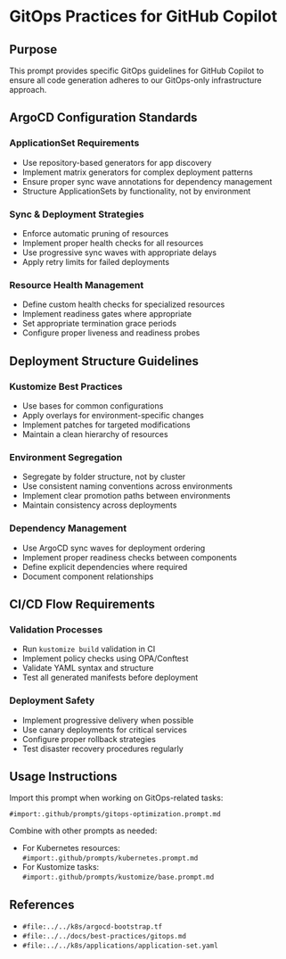 # GitOps Practices for GitHub Copilot

## Purpose
This prompt provides specific GitOps guidelines for GitHub Copilot to ensure all code generation adheres to our GitOps-only infrastructure approach.

## ArgoCD Configuration Standards

### ApplicationSet Requirements
- Use repository-based generators for app discovery
- Implement matrix generators for complex deployment patterns
- Ensure proper sync wave annotations for dependency management
- Structure ApplicationSets by functionality, not by environment

### Sync & Deployment Strategies
- Enforce automatic pruning of resources
- Implement proper health checks for all resources
- Use progressive sync waves with appropriate delays
- Apply retry limits for failed deployments

### Resource Health Management
- Define custom health checks for specialized resources
- Implement readiness gates where appropriate
- Set appropriate termination grace periods
- Configure proper liveness and readiness probes

## Deployment Structure Guidelines

### Kustomize Best Practices
- Use bases for common configurations
- Apply overlays for environment-specific changes
- Implement patches for targeted modifications
- Maintain a clean hierarchy of resources

### Environment Segregation
- Segregate by folder structure, not by cluster
- Use consistent naming conventions across environments
- Implement clear promotion paths between environments
- Maintain consistency across deployments

### Dependency Management
- Use ArgoCD sync waves for deployment ordering
- Implement proper readiness checks between components
- Define explicit dependencies where required
- Document component relationships

## CI/CD Flow Requirements

### Validation Processes
- Run `kustomize build` validation in CI
- Implement policy checks using OPA/Conftest
- Validate YAML syntax and structure
- Test all generated manifests before deployment

### Deployment Safety
- Implement progressive delivery when possible
- Use canary deployments for critical services
- Configure proper rollback strategies
- Test disaster recovery procedures regularly

## Usage Instructions

Import this prompt when working on GitOps-related tasks:

```
#import:.github/prompts/gitops-optimization.prompt.md
```

Combine with other prompts as needed:
- For Kubernetes resources: `#import:.github/prompts/kubernetes.prompt.md`
- For Kustomize tasks: `#import:.github/prompts/kustomize/base.prompt.md`

## References

- `#file:../../k8s/argocd-bootstrap.tf`
- `#file:../../docs/best-practices/gitops.md`
- `#file:../../k8s/applications/application-set.yaml`
